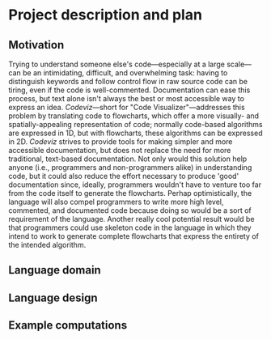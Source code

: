 # Project description and plan

## Motivation

Trying to understand someone else's code&mdash;especially
at a large scale&mdash;can be an intimidating, difficult, and overwhelming task:
having to distinguish keywords and follow control flow in raw source code can be tiring,
even if the code is well-commented. Documentation can ease this process,
but text alone isn't always the best or most accessible way to express an idea.
_Codeviz_&mdash;short for "Code Visualizer"&mdash;addresses this problem
by translating code to flowcharts, which offer a more visually- and spatially-appealing
representation of code; normally code-based algorithms are expressed in 1D,
but with flowcharts, these algorithms can be expressed in 2D.
_Codeviz_ strives to provide tools for making simpler and more accessible documentation,
but does not replace the need for more traditional, text-based documentation.
Not only would this solution help anyone (i.e., programmers and non-programmers alike)
in understanding code, but it could also reduce the effort necessary to produce 'good' documentation
since, ideally, programmers wouldn't have to venture too far from the code itself
to generate the flowcharts. Perhap optimistically, the language will also
compel programmers to write more high level, commented, and documented code
because doing so would be a sort of requirement of the language.
Another really cool potential result would be that programmers could use skeleton code
in the language in which they intend to work to generate complete flowcharts
that express the entirety of the intended algorithm.

## Language domain

## Language design

## Example computations

